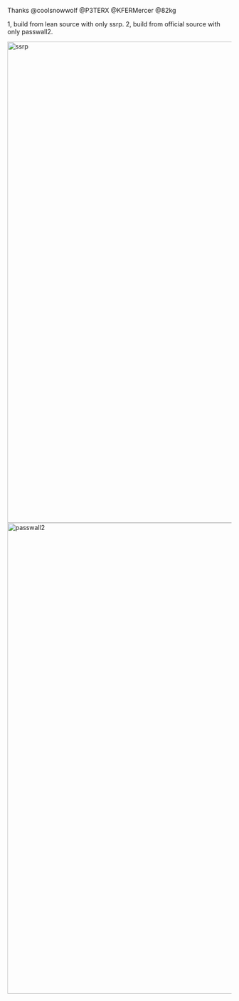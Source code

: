 


Thanks @coolsnowwolf @P3TERX @KFERMercer @82kg

1,   build from lean source with only ssrp.
2,   build from official source with only passwall2.






<img width="1079" alt="ssrp" src="https://github.com/xh116/OpenWrt-Actions/assets/37950502/0619b25c-af06-4bc1-8ca3-ae5793b00fdf">
<img width="1056" alt="passwall2" src="https://github.com/xh116/OpenWrt-Actions/assets/37950502/64ab73df-1613-4708-bd2d-c150b73140c7">
